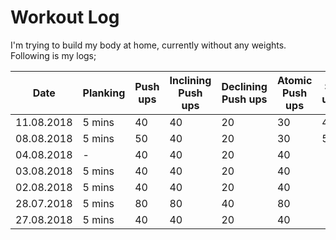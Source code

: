 # Workout Log

I'm trying to build my body at home, currently without any weights. Following is my logs;

| Date | Planking | Push ups | Inclining Push ups | Declining Push ups | Atomic Push ups | Sit ups |
| --- | --- | --- | --- | --- | --- | --- |
| 11.08.2018 | 5 mins | 40 | 40 | 20 | 30 | 40 |
| 08.08.2018 | 5 mins | 50 | 40 | 20 | 30 | 50 | 
| 04.08.2018 | - | 40 | 40 | 20 | 40 | | 
| 03.08.2018 | 5 mins | 40 | 40 | 20 | 40 | | 
| 02.08.2018 | 5 mins | 40 | 40 | 20 | 40 | | 
| 28.07.2018 | 5 mins | 80 | 80 | 40 | 80 | | 
| 27.08.2018 | 5 mins | 40 | 40 | 20 | 40 | | 
